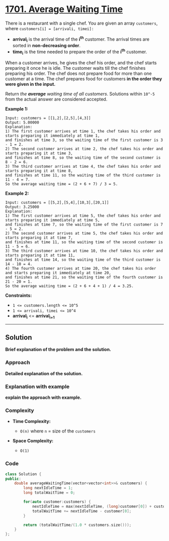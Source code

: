 
# [1701. Average Waiting Time](https://leetcode.com/problems/average-waiting-time/description)

There is a restaurant with a single chef. You are given an array `customers`, where `customers[i] = [arrivali, timei]:`

- **arrival<sub>i</sub>** is the arrival time of the **i<sup>th</sup>** customer. The arrival times are sorted in **non-decreasing order**.
- **time<sub>i</sub>** is the time needed to prepare the order of the **i<sup>th</sup>** customer.

When a customer arrives, he gives the chef his order, and the chef starts preparing it once he is idle. The customer waits till the chef finishes preparing his order.
The chef does not prepare food for more than one customer at a time. The chef prepares food for customers **in the order they were given in the input.**

Return *the **average** waiting time of all customers*. Solutions within `10^-5` from the actual answer are considered accepted.
 
**Example 1:**

    Input: customers = [[1,2],[2,5],[4,3]]
    Output: 5.00000
    Explanation:
    1) The first customer arrives at time 1, the chef takes his order and starts preparing it immediately at time 1,
    and finishes at time 3, so the waiting time of the first customer is 3 - 1 = 2.
    2) The second customer arrives at time 2, the chef takes his order and starts preparing it at time 3,
    and finishes at time 8, so the waiting time of the second customer is 8 - 2 = 6.
    3) The third customer arrives at time 4, the chef takes his order and starts preparing it at time 8,
    and finishes at time 11, so the waiting time of the third customer is 11 - 4 = 7.
    So the average waiting time = (2 + 6 + 7) / 3 = 5.

**Example 2:**

    Input: customers = [[5,2],[5,4],[10,3],[20,1]]
    Output: 3.25000
    Explanation:
    1) The first customer arrives at time 5, the chef takes his order and starts preparing it immediately at time 5,
    and finishes at time 7, so the waiting time of the first customer is 7 - 5 = 2.
    2) The second customer arrives at time 5, the chef takes his order and starts preparing it at time 7,
    and finishes at time 11, so the waiting time of the second customer is 11 - 5 = 6.
    3) The third customer arrives at time 10, the chef takes his order and starts preparing it at time 11,
    and finishes at time 14, so the waiting time of the third customer is 14 - 10 = 4.
    4) The fourth customer arrives at time 20, the chef takes his order and starts preparing it immediately at time 20,
    and finishes at time 21, so the waiting time of the fourth customer is 21 - 20 = 1.
    So the average waiting time = (2 + 6 + 4 + 1) / 4 = 3.25.
 

**Constraints:**

- `1 <= customers.length <= 10^5`
- `1 <= arrivali, timei <= 10^4`
- **arrival<sub>i</sub>** <= **arrival<sub>i+1</sub>**

---

## Solution

**Brief explanation of the problem and the solution.**

### Approach

**Detailed explanation of the solution.**

### Explanation with example

**explain the approach with example.**

### Complexity

- **Time Complexity:**

    - `O(n)` where `n` = size of the `customers`

- **Space Complexity:**

    - `O(1)`

### Code

```cpp
class Solution {
public:
    double averageWaitingTime(vector<vector<int>>& customers) {
        long nextIdleTime = 1;
        long totalWaitTime = 0;

        for(auto customer:customers) {
            nextIdleTime = max(nextIdleTime, (long)customer[0]) + customer[1];
            totalWaitTime += nextIdleTime - customer[0];
        }

        return (totalWaitTime/(1.0 * customers.size()));
    }
};
```
